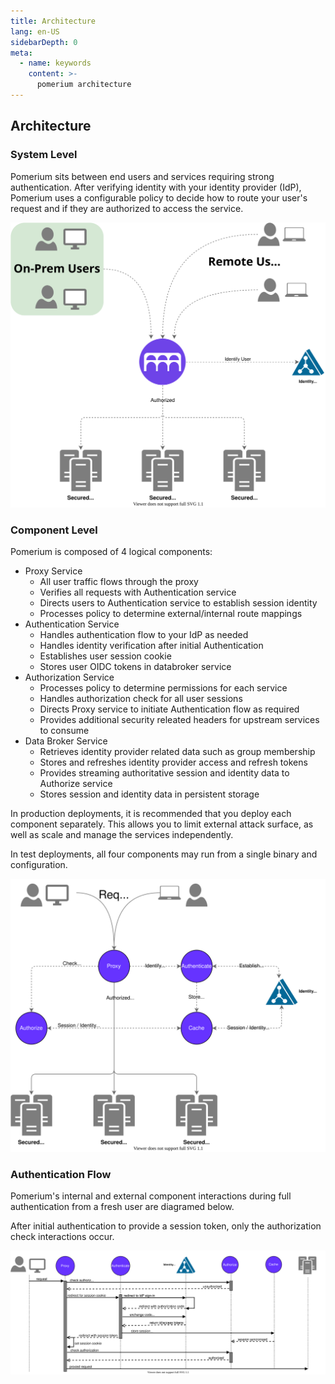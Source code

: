 ```yaml
---
title: Architecture
lang: en-US
sidebarDepth: 0
meta:
  - name: keywords
    content: >-
      pomerium architecture
---
```


## Architecture

### System Level

Pomerium sits between end users and services requiring strong authentication. After verifying identity with your identity provider (IdP), Pomerium uses a configurable policy to decide how to route your user's request and if they are authorized to access the service.

![pomerium architecture diagram](./img/pomerium-system-context.svg)

### Component Level

Pomerium is composed of 4 logical components:

- Proxy Service
  - All user traffic flows through the proxy
  - Verifies all requests with Authentication service
  - Directs users to Authentication service to establish session identity
  - Processes policy to determine external/internal route mappings
- Authentication Service
  - Handles authentication flow to your IdP as needed
  - Handles identity verification after initial Authentication
  - Establishes user session cookie
  - Stores user OIDC tokens in databroker service
- Authorization Service
  - Processes policy to determine permissions for each service
  - Handles authorization check for all user sessions
  - Directs Proxy service to initiate Authentication flow as required
  - Provides additional security releated headers for upstream services to consume
- Data Broker Service
  - Retrieves identity provider related data such as group membership
  - Stores and refreshes identity provider access and refresh tokens
  - Provides streaming authoritative session and identity data to Authorize service
  - Stores session and identity data in persistent storage

In production deployments, it is recommended that you deploy each component separately. This allows you to limit external attack surface, as well as scale and manage the services independently.

In test deployments, all four components may run from a single binary and configuration.

![pomerium architecture diagram](./img/pomerium-container-context.svg)

### Authentication Flow

Pomerium's internal and external component interactions during full authentication from a fresh user are diagramed below.

After initial authentication to provide a session token, only the authorization check interactions occur.

[![pomerium architecture diagram](./img/pomerium-auth-flow.svg)](/pomerium-auth-flow.svg)
